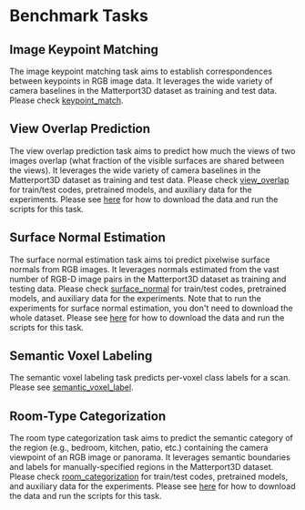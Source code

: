 # Benchmark Tasks

## Image Keypoint Matching
The image keypoint matching task aims to establish correspondences between keypoints in RGB image data.   It leverages the wide variety of camera baselines in the Matterport3D dataset as training and test data. Please check [keypoint_match](keypoint_match).

## View Overlap Prediction
The view overlap prediction task aims to predict how much the views of two images overlap (what fraction of the visible surfaces are shared between the views).  It leverages the wide variety of camera baselines in the Matterport3D dataset as training and test data.  Please check [view_overlap](view_overlap) for train/test codes, pretrained models, and auxiliary data for the experiments.  Please see [here](view_overlap/readme.md) for how to download  the data and run the scripts for this task.

## Surface Normal Estimation
The surface normal estimation task aims toi predict pixelwise surface normals from RGB images.   It leverages normals estimated from the vast number of RGB-D image pairs in the Matterport3D dataset as training and testing data.  Please check [surface_normal](surface_normal) for train/test codes, pretrained models, and auxiliary data for the experiments. Note that to run the experiments for surface normal estimation, you don't need to download the whole dataset. Please see [here](surface_normal/readme.md) for how to download the data and run the scripts for this task.

## Semantic Voxel Labeling
The semantic voxel labeling task predicts per-voxel class labels for a scan. Please see [semantic_voxel_label](semantic_voxel_label).

## Room-Type Categorization  
The room type categorization task aims to predict the semantic category of the region (e.g., bedroom, kitchen, patio, etc.) containing the camera viewpoint of an RGB image or panorama.   It leverages semantic boundaries and labels for manually-specified regions in the Matterport3D dataset.  Please check [room_categorization](room_categorization) for train/test codes, pretrained models, and auxiliary data for the experiments.  Please see [here](room_categorization/readme.md) for how to download the data and run the scripts for this task.
